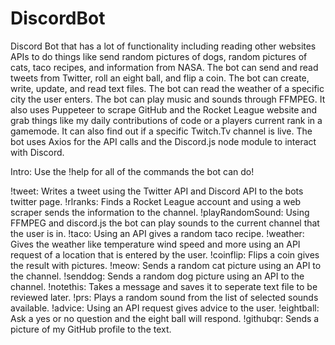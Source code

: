 # DiscordBot
Discord Bot that has a lot of functionality including reading other websites APIs to do things like send random pictures of dogs, random pictures of cats, taco recipes, and information from NASA. The bot can send and read tweets from Twitter, roll an eight ball, and flip a coin. The bot can create, write, update, and read text files. The bot can read the weather of a specific city the user enters. The bot can play music and sounds through FFMPEG. It also uses Puppeteer to scrape GitHub and the Rocket League website and grab things like my daily contributions of code or a players current rank in a gamemode. It can also find out if a specific Twitch.Tv channel is live. The bot uses Axios for the API calls and the Discord.js node module to interact with Discord.

Intro:
Use the !help for all of the commands the bot can do! 

!tweet: Writes a tweet using the Twitter API and Discord API to the bots twitter page. 
!rlranks: Finds a Rocket League account and using a web scraper sends the information to the channel. 
!playRandomSound: Using FFMPEG and discord.js the bot can play sounds to the current channel that the user is in. 
!taco: Using an API gives a random taco recipe. 
!weather: Gives the weather like temperature wind speed and more using an API request of a location that is entered by the user. 
!coinflip: Flips a coin gives the result with pictures.
!meow: Sends a random cat picture using an API to the channel.
!senddog: Sends a random dog picture using an API to the channel. 
!notethis: Takes a message and saves it to seperate text file to be reviewed later. 
!prs: Plays a random sound from the list of selected sounds available. 
!advice: Using an API request gives advice to the user. 
!eightball: Ask a yes or no question and the eight ball will respond. 
!githubqr: Sends a picture of my GitHub profile to the text. 
